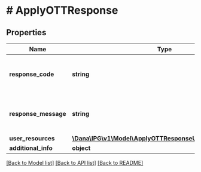 # # ApplyOTTResponse

## Properties

Name | Type | Description | Notes
------------ | ------------- | ------------- | -------------
**response_code** | **string** | Response code. https://dashboard.dana.id/api-docs/read/109#HTML-API-ApplyOTT-ResponseCodeandMessage |
**response_message** | **string** | Response message. https://dashboard.dana.id/api-docs/read/109#HTML-API-ApplyOTT-ResponseCodeandMessage |
**user_resources** | [**\Dana\IPG\v1\Model\ApplyOTTResponseUserResourcesInner[]**](ApplyOTTResponseUserResourcesInner.md) | User resources |
**additional_info** | **object** | Additional information | [optional]

[[Back to Model list]](../../README.md#models) [[Back to API list]](../../README.md#endpoints) [[Back to README]](../../README.md)
